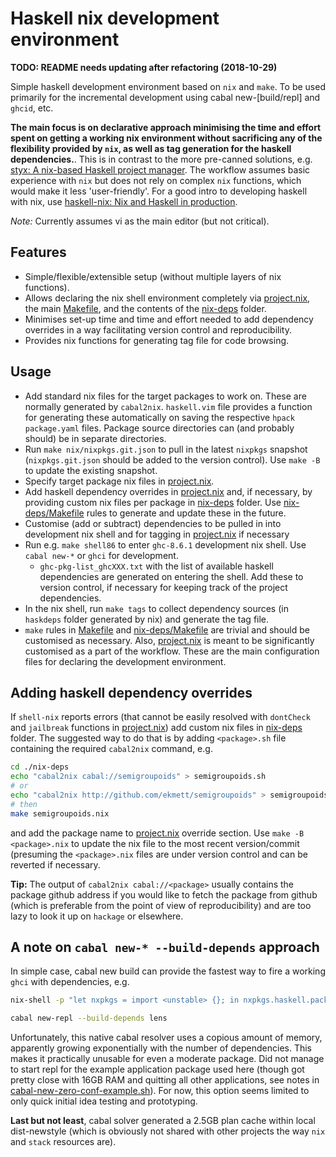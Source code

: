 # Haskell nix development environment

**TODO: README needs updating after refactoring (2018-10-29)**

Simple haskell development environment based on `nix` and `make`.
To be used primarily for the incremental development using cabal new-[build/repl] and `ghcid`, etc.

**The main focus is on declarative approach minimising the time and effort spent on getting a working nix environment without sacrificing any of the flexibility provided by `nix`, as well as tag generation for the haskell dependencies.**. This is in contrast to the more pre-canned solutions, e.g. [styx: A nix-based Haskell project manager](https://github.com/jyp/styx/). The workflow assumes basic experience with `nix` but does not rely on complex `nix` functions, which would make it less 'user-friendly'. For a good intro to developing haskell with nix, use [haskell-nix: Nix and Haskell in production](https://github.com/Gabriel439/haskell-nix).

*Note:* Currently assumes vi as the main editor (but not critical).

## Features
* Simple/flexible/extensible setup (without multiple layers of nix functions).
* Allows declaring the nix shell environment completely via [project.nix](./project.nix), the main [Makefile](./Makefile), and the contents of the [nix-deps](./nix-deps/) folder.
* Minimises set-up time and time and effort needed to add dependency overrides in a way facilitating version control and reproducibility.
* Provides nix functions for generating tag file for code browsing.

## Usage
* Add standard nix files for the target packages to work on. These are normally generated by `cabal2nix`. `haskell.vim` file provides a function for generating these automatically on saving the respective `hpack` `package.yaml` files. Package source directories can (and probably should) be in separate directories.
* Run `make nix/nixpkgs.git.json` to pull in the latest `nixpkgs` snapshot (`nixpkgs.git.json` should be added to the version control). Use `make -B` to update the existing snapshot.
* Specify target package nix files in [project.nix](./project.nix).
* Add haskell dependency overrides in [project.nix](./project.nix) and, if necessary, by providing custom nix files per package in [nix-deps](./nix-deps/) folder. Use [nix-deps/Makefile](./nix-deps/Makefile) rules to generate and update these in the future.
* Customise (add or subtract) dependencies to be pulled in into development nix shell and for tagging in [project.nix](./project.nix) if necessary
* Run e.g. `make shell86` to enter `ghc-8.6.1` development nix shell. Use `cabal new-*` or `ghci` for development.
  - `ghc-pkg-list_ghcXXX.txt` with the list of available haskell dependencies are generated on entering the shell. Add these to version control, if necessary for keeping track of the project dependencies.
* In the nix shell, run `make tags` to collect dependency sources (in `haskdeps` folder generated by nix) and generate the tag file.
* `make` rules in [Makefile](./Makefile) and [nix-deps/Makefile](./nix-deps/Makefile) are trivial and should be customised as necessary. Also, [project.nix](./project.nix) is meant to be significantly customised as a part of the workflow. These are the main configuration files for declaring the development environment.


## Adding haskell dependency overrides

If `shell-nix` reports errors (that cannot be easily resolved with `dontCheck` and `jailbreak` functions in [project.nix](./project.nix)) add custom nix files in [nix-deps](./nix-deps/) folder. The suggested way to do that is by adding `<package>.sh` file containing the required `cabal2nix` command, e.g.

```sh
cd ./nix-deps
echo "cabal2nix cabal://semigroupoids" > semigroupoids.sh
# or
echo "cabal2nix http://github.com/ekmett/semigroupoids" > semigroupoids.sh
# then
make semigroupoids.nix
```
and add the package name to [project.nix](./project.nix) override section.
Use `make -B <package>.nix` to update the nix file to the most recent version/commit (presuming the `<package>.nix` files are under version control and can be reverted if necessary.

**Tip:** The output of `cabal2nix cabal://<package>` usually contains the package github address if you would like to fetch the package from github (which is preferable from the point of view of reproducibility) and are too lazy to look it up on `hackage` or elsewhere.


## A note on `cabal new-* --build-depends` approach

In simple case, cabal new build can provide the fastest way to fire a working `ghci` with dependencies, e.g.

```sh
nix-shell -p "let nxpkgs = import <unstable> {}; in nxpkgs.haskell.packages.ghc861.ghcWithPackages (pkgs: with pkgs; [])"

cabal new-repl --build-depends lens
```

Unfortunately, this native cabal resolver uses a copious amount of memory, apparently growing exponentially with the number of dependencies. This makes it practically unusable for even a moderate package. Did not manage to start repl for the example application package used here (though got pretty close with 16GB RAM and quitting all other applications, see notes in [cabal-new-zero-conf-example.sh](./cabal-new-zero-conf-example.sh)). For now, this option seems limited to only quick initial idea testing and prototyping.

**Last but not least**, cabal solver generated a 2.5GB plan cache within local dist-newstyle (which is obviously not shared with other projects the way `nix` and `stack` resources are).
